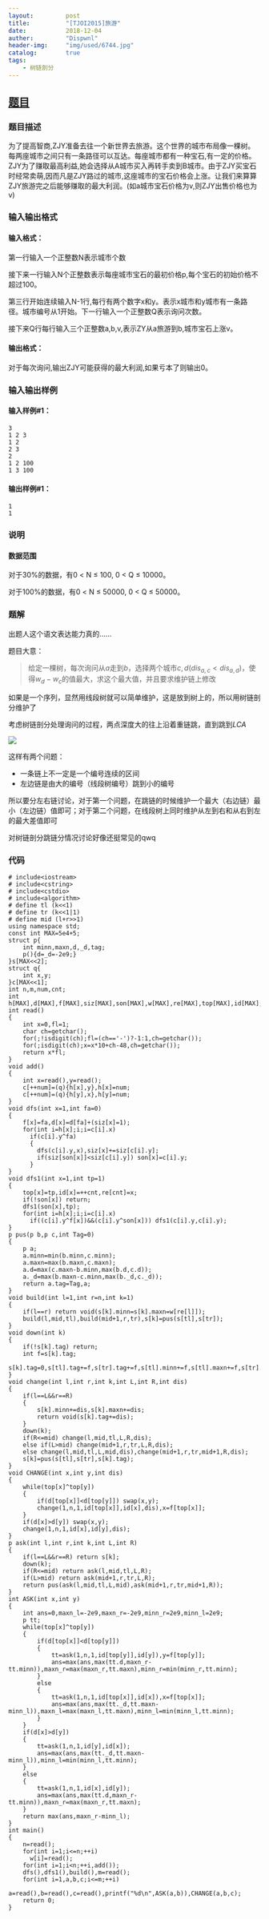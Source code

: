```yaml
---
layout:         post
title:          "[TJOI2015]旅游"
date:           2018-12-04
auther:         "Dispwnl"
header-img:     "img/used/6744.jpg"
catalog:        true
tags:
    - 树链剖分
---
```

## [题目](https://www.luogu.org/problemnew/show/P3976)
### 题目描述
为了提高智商,ZJY准备去往一个新世界去旅游。这个世界的城市布局像一棵树。每两座城市之间只有一条路径可以互达。每座城市都有一种宝石,有一定的价格。ZJY为了赚取最高利益,她会选择从A城市买入再转手卖到B城市。由于ZJY买宝石时经常卖萌,因而凡是ZJY路过的城市,这座城市的宝石价格会上涨。让我们来算算ZJY旅游完之后能够赚取的最大利润。(如a城市宝石价格为v,则ZJY出售价格也为v)

### 输入输出格式
#### 输入格式：
第一行输入一个正整数N表示城市个数

接下来一行输入N个正整数表示每座城市宝石的最初价格p,每个宝石的初始价格不超过100。

第三行开始连续输入N-1行,每行有两个数字x和y。表示x城市和y城市有一条路径。城市编号从1开始。下一行输入一个正整数Q表示询问次数。

接下来Q行每行输入三个正整数a,b,v,表示ZY从a旅游到b,城市宝石上涨v。

#### 输出格式：
对于每次询问,输出ZJY可能获得的最大利润,如果亏本了则输出0。

### 输入输出样例
#### 输入样例#1： 
```plain
3
1 2 3
1 2
2 3
2
1 2 100
1 3 100
```
#### 输出样例#1： 
```plain
1
1
```
### 说明
#### 数据范围
对于30%的数据，有0 < N ≤ 100, 0 < Q ≤ 10000。

对于100%的数据，有0 < N ≤ 50000, 0 < Q ≤ 50000。

### 题解
出题人这个语文表达能力真的……

题目大意：

> 给定一棵树，每次询问从$a$走到$b$，选择两个城市$c,d(dis_{a,c}<dis_{a,d})$，使得$w_d-w_c$的值最大，求这个最大值，并且要求维护链上修改

如果是一个序列，显然用线段树就可以简单维护，这是放到树上的，所以用树链剖分维护了

考虑树链剖分处理询问的过程，两点深度大的往上沿着重链跳，直到跳到$LCA$

![](/img/study/travel1.png)

这样有两个问题：

- 一条链上不一定是一个编号连续的区间
- 左边链是由大的编号（线段树编号）跳到小的编号

所以要分左右链讨论，对于第一个问题，在跳链的时候维护一个最大（右边链）最小（左边链）值即可；对于第二个问题，在线段树上同时维护从左到右和从右到左的最大差值即可

对树链剖分跳链分情况讨论好像还挺常见的qwq

### 代码
```
# include<iostream>
# include<cstring>
# include<cstdio>
# include<algorithm>
# define tl (k<<1)
# define tr (k<<1|1)
# define mid (l+r>>1)
using namespace std;
const int MAX=5e4+5;
struct p{
    int minn,maxn,d,_d,tag;
    p(){d=_d=-2e9;}
}s[MAX<<2];
struct q{
    int x,y;
}c[MAX<<1];
int n,m,num,cnt;
int h[MAX],d[MAX],f[MAX],siz[MAX],son[MAX],w[MAX],re[MAX],top[MAX],id[MAX];
int read()
{
    int x=0,fl=1;
    char ch=getchar();
    for(;!isdigit(ch);fl=(ch=='-')?-1:1,ch=getchar());
    for(;isdigit(ch);x=x*10+ch-48,ch=getchar());
    return x*fl;
}
void add()
{
    int x=read(),y=read();
    c[++num]=(q){h[x],y},h[x]=num;
    c[++num]=(q){h[y],x},h[y]=num;
}
void dfs(int x=1,int fa=0)
{
    f[x]=fa,d[x]=d[fa]+(siz[x]=1);
    for(int i=h[x];i;i=c[i].x)
      if(c[i].y^fa)
      {
      	dfs(c[i].y,x),siz[x]+=siz[c[i].y];
      	if(siz[son[x]]<siz[c[i].y]) son[x]=c[i].y;
      }
}
void dfs1(int x=1,int tp=1)
{
    top[x]=tp,id[x]=++cnt,re[cnt]=x;
    if(!son[x]) return;
    dfs1(son[x],tp);
    for(int i=h[x];i;i=c[i].x)
      if((c[i].y^f[x])&&(c[i].y^son[x])) dfs1(c[i].y,c[i].y);
}
p pus(p b,p c,int Tag=0)
{
    p a;
    a.minn=min(b.minn,c.minn);
    a.maxn=max(b.maxn,c.maxn);
    a.d=max(c.maxn-b.minn,max(b.d,c.d));
    a._d=max(b.maxn-c.minn,max(b._d,c._d));
    return a.tag=Tag,a;
}
void build(int l=1,int r=n,int k=1)
{
    if(l==r) return void(s[k].minn=s[k].maxn=w[re[l]]);
    build(l,mid,tl),build(mid+1,r,tr),s[k]=pus(s[tl],s[tr]);
}
void down(int k)
{
    if(!s[k].tag) return;
    int f=s[k].tag;
    s[k].tag=0,s[tl].tag+=f,s[tr].tag+=f,s[tl].minn+=f,s[tl].maxn+=f,s[tr].minn+=f,s[tr].maxn+=f;
}
void change(int l,int r,int k,int L,int R,int dis)
{
    if(l==L&&r==R)
    {
        s[k].minn+=dis,s[k].maxn+=dis;
        return void(s[k].tag+=dis);
    }
    down(k);
    if(R<=mid) change(l,mid,tl,L,R,dis);
    else if(L>mid) change(mid+1,r,tr,L,R,dis);
    else change(l,mid,tl,L,mid,dis),change(mid+1,r,tr,mid+1,R,dis);
    s[k]=pus(s[tl],s[tr],s[k].tag);
}
void CHANGE(int x,int y,int dis)
{
    while(top[x]^top[y])
    {
        if(d[top[x]]<d[top[y]]) swap(x,y);
        change(1,n,1,id[top[x]],id[x],dis),x=f[top[x]];
    }
    if(d[x]>d[y]) swap(x,y);
    change(1,n,1,id[x],id[y],dis);
}
p ask(int l,int r,int k,int L,int R)
{
    if(l==L&&r==R) return s[k];
    down(k);
    if(R<=mid) return ask(l,mid,tl,L,R);
    if(L>mid) return ask(mid+1,r,tr,L,R);
    return pus(ask(l,mid,tl,L,mid),ask(mid+1,r,tr,mid+1,R));
}
int ASK(int x,int y)
{
    int ans=0,maxn_l=-2e9,maxn_r=-2e9,minn_r=2e9,minn_l=2e9;
    p tt;
    while(top[x]^top[y])
    {
        if(d[top[x]]<d[top[y]])
        {
            tt=ask(1,n,1,id[top[y]],id[y]),y=f[top[y]];
            ans=max(ans,max(tt.d,maxn_r-tt.minn)),maxn_r=max(maxn_r,tt.maxn),minn_r=min(minn_r,tt.minn);
        }
        else
        {
            tt=ask(1,n,1,id[top[x]],id[x]),x=f[top[x]];
            ans=max(ans,max(tt._d,tt.maxn-minn_l)),maxn_l=max(maxn_l,tt.maxn),minn_l=min(minn_l,tt.minn);
        }
    }
    if(d[x]>d[y])
    {
        tt=ask(1,n,1,id[y],id[x]);
        ans=max(ans,max(tt._d,tt.maxn-minn_l)),minn_l=min(minn_l,tt.minn);
    }
    else
    {
        tt=ask(1,n,1,id[x],id[y]);
        ans=max(ans,max(tt.d,maxn_r-tt.minn)),maxn_r=max(maxn_r,tt.maxn);
    }
    return max(ans,maxn_r-minn_l);
}
int main()
{
    n=read();
    for(int i=1;i<=n;++i)
      w[i]=read();
    for(int i=1;i<n;++i,add());
    dfs(),dfs1(),build(),m=read();
    for(int i=1,a,b,c;i<=m;++i)
      a=read(),b=read(),c=read(),printf("%d\n",ASK(a,b)),CHANGE(a,b,c);
    return 0;
}
```
